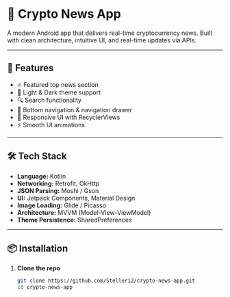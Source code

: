 # 📱 Crypto News App

A modern Android app that delivers real-time cryptocurrency news. Built with clean architecture, intuitive UI, and real-time updates via APIs.

---

## 🚀 Features

- 🔥 Featured top news section
- 🌙 Light & Dark theme support
- 🔍 Search functionality
- 🧭 Bottom navigation & navigation drawer
- 📱 Responsive UI with RecyclerViews
- ⚡ Smooth UI animations

---

## 🛠 Tech Stack

- **Language:** Kotlin
- **Networking:** Retrofit, OkHttp
- **JSON Parsing:** Moshi / Gson
- **UI:** Jetpack Components, Material Design
- **Image Loading:** Glide / Picasso
- **Architecture:** MVVM (Model-View-ViewModel)
- **Theme Persistence:** SharedPreferences

---

## 📦 Installation

1. **Clone the repo**
   ```bash
   git clone https://github.com/Steller12/crypto-news-app.git
   cd crypto-news-app
